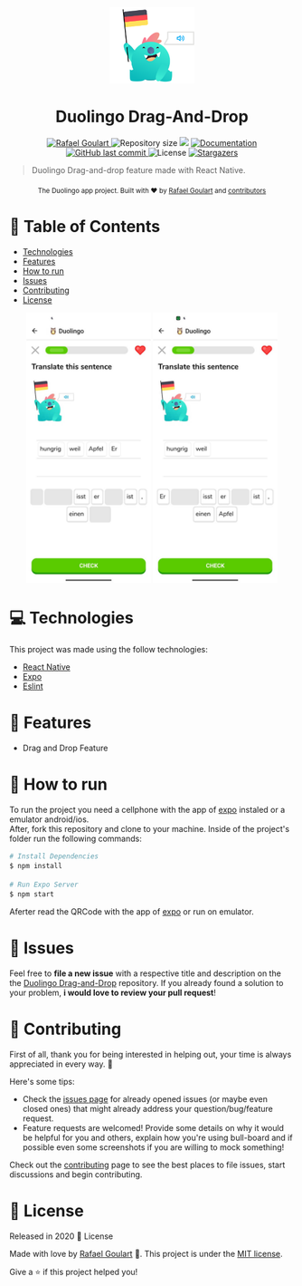 <p align="center">
   <img src=".github/logo.png" width="150"/>
</p>
 
<h1 align="center">Duolingo Drag-And-Drop</h1>

<p align="center">	
   <a href="https://www.linkedin.com/in/rafael-goulartb/">
      <img alt="Rafael Goulart" src="https://img.shields.io/badge/-RafaelGoulartB-3cdece?style=flat&logo=Linkedin&logoColor=white" />
   </a>
  <img alt="Repository size" src="https://img.shields.io/github/repo-size/RafaelGoulartB/duolingo-drag-and-drop?color=3cdece">

  <img src="https://img.shields.io/badge/version-1.0.0-3cdece.svg?cacheSeconds=3cdece" />
  <a href="https://github.com/RafaelGoulartB/duolingo-drag-and-drop#readme">
    <img alt="Documentation" src="https://img.shields.io/badge/documentation-yes-3cdece.svg" target="_blank" />
  </a>
   <a href="https://github.com/RafaelGoulartB/duolingo-drag-and-drop/commits/master">
      <img alt="GitHub last commit" src="https://img.shields.io/github/last-commit/RafaelGoulartB/duolingo-drag-and-drop?color=3cdece">
  </a> 
  <img alt="License" src="https://img.shields.io/badge/license-MIT-3cdece">
   <a href="https://github.com/RafaelGoulartB/duolingo-drag-and-drop/stargazers">
      <img alt="Stargazers" src="https://img.shields.io/github/stars/RafaelGoulartB/duolingo-drag-and-drop?color=3cdece&logo=github">
   </a>
</p>

> Duolingo Drag-and-drop feature made with React Native.

<div align="center">
  <sub>The Duolingo app project. Built with ❤︎ by
    <a href="https://github.com/RafaelGoulartB">Rafael Goulart</a> and
    <a href="https://github.com/RafaelGoulartB/duolingo-drag-and-drop/graphs/contributors">
      contributors
    </a>
  </sub>
</div>


# :pushpin: Table of Contents

- [Technologies](#computer-technologies)
- [Features](#rocket-features)
- [How to run](#construction_worker-how-to-run)
- [Issues](#bug-issues)
- [Contributing](#tada-contributing)
- [License](#closed_book-license)

<div align="center">
  <img src=".github/screenshot-1.jpeg" width="220">
  <img src=".github/screenshot-2.jpeg" width="220">
</div>

# :computer: Technologies
This project was made using the follow technologies:

* [React Native](https://reactnative.dev/)    
* [Expo](http://expo.io/)          
* [Eslint](https://eslint.org/)     

# :rocket: Features

* Drag and Drop Feature

# :construction_worker: How to run
To run the project you need a cellphone with the app of [expo](https://play.google.com/store/apps/details?id=host.exp.exponent) instaled or a emulator android/ios.
<br />
After, fork this repository and clone to your machine. Inside of the project's folder run the following commands:

```sh
# Install Dependencies
$ npm install

# Run Expo Server
$ npm start
```
Aferter read the QRCode with the app of [expo](https://play.google.com/store/apps/details?id=host.exp.exponent) or run on emulator.


# :bug: Issues

Feel free to **file a new issue** with a respective title and description on the the [Duolingo Drag-and-Drop](https://github.com/RafaelGoulartB/duolingo-drag-and-drop/issues) repository. If you already found a solution to your problem, **i would love to review your pull request**!

# :tada: Contributing
First of all, thank you for being interested in helping out, your time is always appreciated in every way. :100:

Here's some tips:

* Check the [issues page](https://github.com/RafaelGoulartB/duolingo-drag-and-drop/issues) for already opened issues (or maybe even closed ones) that might already address your question/bug/feature request.
* Feature requests are welcomed! Provide some details on why it would be helpful for you and others, explain how you're using bull-board and if possible even some screenshots if you are willing to mock something!

Check out the [contributing](./CONTRIBUTING.md) page to see the best places to file issues, start discussions and begin contributing.

# :closed_book: License

Released in 2020 :closed_book: License

Made with love by [Rafael Goulart](https://github.com/RafaelGoulartB) 🚀.
This project is under the [MIT license](./LICENSE).


Give a ⭐️ if this project helped you!
